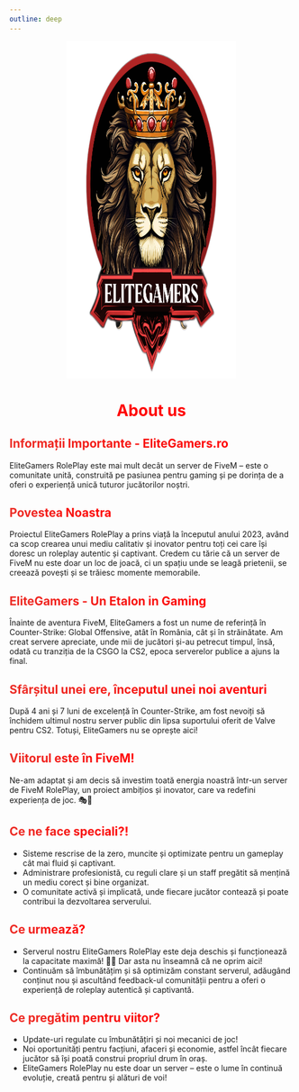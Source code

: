```yaml
---
outline: deep
---
```


<img src="../public/elitegamers.png" alt="pozaEG" width="300" height="600" style="display: block; margin: 0px auto;">

# <center><span class="title-font" style ="color: red;">About us</span></center>


## <span class="title-font" style="background: linear-gradient(to right,rgb(236, 45, 38),rgb(255, 0, 0)); -webkit-background-clip: text; color: transparent;">Informații Importante - EliteGamers.ro </span>

 EliteGamers RolePlay este mai mult decât un server de FiveM – este o comunitate unită, construită pe pasiunea pentru gaming și pe dorința de a oferi o experiență unică tuturor jucătorilor noștri. 

## <span class="title-font" style="background: linear-gradient(to right,rgb(236, 45, 38),rgb(255, 0, 0)); -webkit-background-clip: text; color: transparent;">Povestea Noastra </span>
Proiectul EliteGamers RolePlay a prins viață la începutul anului 2023, având ca scop crearea unui mediu calitativ și inovator pentru toți cei care își doresc un roleplay autentic și captivant. Credem cu tărie că un server de FiveM nu este doar un loc de joacă, ci un spațiu unde se leagă prietenii, se creează povești și se trăiesc momente memorabile. 

## <span class="title-font" style="background: linear-gradient(to right,rgb(236, 45, 38),rgb(255, 0, 0)); -webkit-background-clip: text; color: transparent;">EliteGamers - Un Etalon in Gaming </span>
Înainte de aventura FiveM, EliteGamers a fost un nume de referință în Counter-Strike: Global Offensive, atât în România, cât și în străinătate. Am creat servere apreciate, unde mii de jucători și-au petrecut timpul, însă, odată cu tranziția de la CSGO la CS2, epoca serverelor publice a ajuns la final.

## <span class="title-font" style="background: linear-gradient(to right,rgb(236, 45, 38),rgb(255, 0, 0)); -webkit-background-clip: text; color: transparent;">Sfârșitul unei ere, începutul unei noi aventuri </span>
După 4 ani și 7 luni de excelență în Counter-Strike, am fost nevoiți să închidem ultimul nostru server public din lipsa suportului oferit de Valve pentru CS2. Totuși, EliteGamers nu se oprește aici! 

## <span class="title-font" style="background: linear-gradient(to right,rgb(236, 45, 38),rgb(255, 0, 0)); -webkit-background-clip: text; color: transparent;">Viitorul este în FiveM!</span>
Ne-am adaptat și am decis să investim toată energia noastră într-un server de FiveM RolePlay, un proiect ambițios și inovator, care va redefini experiența de joc. 🎭🌆

## <span class="title-font" style="background: linear-gradient(to right,rgb(236, 45, 38),rgb(255, 0, 0)); -webkit-background-clip: text; color: transparent;">Ce ne face speciali?!</span>

- Sisteme rescrise de la zero, muncite și optimizate pentru un gameplay cât mai fluid și captivant.
- Administrare profesionistă, cu reguli clare și un staff pregătit să mențină un mediu corect și bine organizat.
- O comunitate activă și implicată, unde fiecare jucător contează și poate contribui la dezvoltarea serverului.

## <span class="title-font" style="background: linear-gradient(to right,rgb(236, 45, 38),rgb(255, 0, 0)); -webkit-background-clip: text; color: transparent;">Ce urmează?</span>
- Serverul nostru EliteGamers RolePlay este deja deschis și funcționează la capacitate maximă! 🚀🔥 Dar asta nu înseamnă că ne oprim aici!
- Continuăm să îmbunătățim și să optimizăm constant serverul, adăugând conținut nou și ascultând feedback-ul comunității pentru a oferi o experiență de roleplay autentică și captivantă.

## <span class="title-font" style="background: linear-gradient(to right,rgb(236, 45, 38),rgb(255, 0, 0)); -webkit-background-clip: text; color: transparent;">Ce pregătim pentru viitor?</span>

- Update-uri regulate cu îmbunătățiri și noi mecanici de joc!
- Noi oportunități pentru facțiuni, afaceri și economie, astfel încât fiecare jucător să își poată construi propriul drum în oraș. 
- EliteGamers RolePlay nu este doar un server – este o lume în continuă evoluție, creată pentru și alături de voi! 

